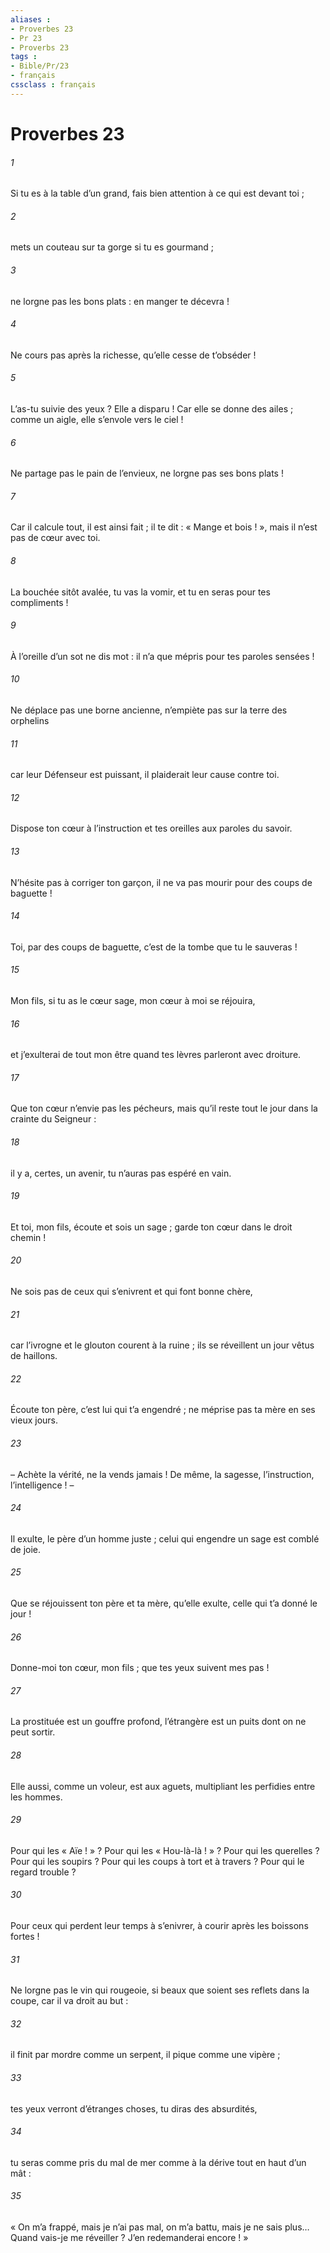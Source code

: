 ```yaml
---
aliases : 
- Proverbes 23
- Pr 23
- Proverbs 23
tags : 
- Bible/Pr/23
- français
cssclass : français
---
```


# Proverbes 23

###### 1
Si tu es à la table d’un grand,
fais bien attention à ce qui est devant toi ;
###### 2
mets un couteau sur ta gorge
si tu es gourmand ;
###### 3
ne lorgne pas les bons plats :
en manger te décevra !
###### 4
Ne cours pas après la richesse,
qu’elle cesse de t’obséder !
###### 5
L’as-tu suivie des yeux ? Elle a disparu !
Car elle se donne des ailes ;
comme un aigle, elle s’envole vers le ciel !
###### 6
Ne partage pas le pain de l’envieux,
ne lorgne pas ses bons plats !
###### 7
Car il calcule tout, il est ainsi fait ;
il te dit : « Mange et bois ! »,
mais il n’est pas de cœur avec toi.
###### 8
La bouchée sitôt avalée, tu vas la vomir,
et tu en seras pour tes compliments !
###### 9
À l’oreille d’un sot ne dis mot :
il n’a que mépris pour tes paroles sensées !
###### 10
Ne déplace pas une borne ancienne,
n’empiète pas sur la terre des orphelins
###### 11
car leur Défenseur est puissant, il plaiderait leur cause contre toi.
###### 12
Dispose ton cœur à l’instruction
et tes oreilles aux paroles du savoir.
###### 13
N’hésite pas à corriger ton garçon,
il ne va pas mourir pour des coups de baguette !
###### 14
Toi, par des coups de baguette,
c’est de la tombe que tu le sauveras !
###### 15
Mon fils, si tu as le cœur sage,
mon cœur à moi se réjouira,
###### 16
et j’exulterai de tout mon être
quand tes lèvres parleront avec droiture.
###### 17
Que ton cœur n’envie pas les pécheurs,
mais qu’il reste tout le jour dans la crainte du Seigneur :
###### 18
il y a, certes, un avenir,
tu n’auras pas espéré en vain.
###### 19
Et toi, mon fils, écoute et sois un sage ;
garde ton cœur dans le droit chemin !
###### 20
Ne sois pas de ceux qui s’enivrent
et qui font bonne chère,
###### 21
car l’ivrogne et le glouton courent à la ruine ;
ils se réveillent un jour vêtus de haillons.
###### 22
Écoute ton père, c’est lui qui t’a engendré ;
ne méprise pas ta mère en ses vieux jours.
###### 23
– Achète la vérité, ne la vends jamais !
De même, la sagesse, l’instruction, l’intelligence ! –
###### 24
Il exulte, le père d’un homme juste ;
celui qui engendre un sage est comblé de joie.
###### 25
Que se réjouissent ton père et ta mère,
qu’elle exulte, celle qui t’a donné le jour !
###### 26
Donne-moi ton cœur, mon fils ;
que tes yeux suivent mes pas !
###### 27
La prostituée est un gouffre profond,
l’étrangère est un puits dont on ne peut sortir.
###### 28
Elle aussi, comme un voleur, est aux aguets,
multipliant les perfidies entre les hommes.
###### 29
Pour qui les « Aïe ! » ? Pour qui les « Hou-là-là ! » ?
Pour qui les querelles ? Pour qui les soupirs ?
Pour qui les coups à tort et à travers ?
Pour qui le regard trouble ?
###### 30
Pour ceux qui perdent leur temps à s’enivrer,
à courir après les boissons fortes !
###### 31
Ne lorgne pas le vin qui rougeoie,
si beaux que soient ses reflets dans la coupe,
car il va droit au but :
###### 32
il finit par mordre comme un serpent,
il pique comme une vipère ;
###### 33
tes yeux verront d’étranges choses,
tu diras des absurdités,
###### 34
tu seras comme pris du mal de mer
comme à la dérive tout en haut d’un mât :
###### 35
« On m’a frappé, mais je n’ai pas mal,
on m’a battu, mais je ne sais plus…
Quand vais-je me réveiller ?
J’en redemanderai encore ! »
